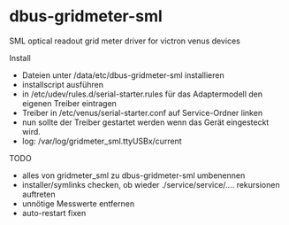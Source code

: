 # dbus-gridmeter-sml
SML optical readout grid meter driver for victron venus devices

Install

* Dateien unter /data/etc/dbus-gridmeter-sml installieren
* installscript ausführen
* in /etc/udev/rules.d/serial-starter.rules für das Adaptermodell den eigenen Treiber eintragen
* Treiber in /etc/venus/serial-starter.conf auf Service-Ordner linken
* nun sollte der Treiber gestartet werden wenn das Gerät eingesteckt wird.
* log: /var/log/gridmeter_sml.ttyUSBx/current


TODO

* alles von gridmeter_sml zu dbus-gridmeter-sml umbenennen
* installer/symlinks checken, ob wieder ./service/service/.... rekursionen auftreten
* unnötige Messwerte entfernen
* auto-restart fixen

